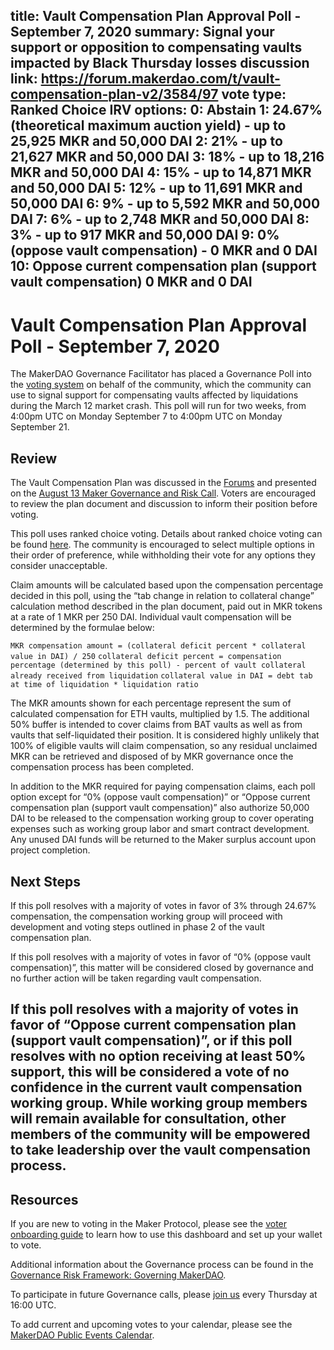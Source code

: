 
title: Vault Compensation Plan Approval Poll - September 7, 2020
summary: Signal your support or opposition to compensating vaults impacted by Black Thursday losses
discussion link: https://forum.makerdao.com/t/vault-compensation-plan-v2/3584/97
vote type: Ranked Choice IRV
options: 
   0: Abstain
   1: 24.67% (theoretical maximum auction yield) - up to 25,925 MKR and 50,000 DAI 
   2: 21% - up to 21,627 MKR and 50,000 DAI
   3: 18% - up to 18,216 MKR and 50,000 DAI
   4: 15% - up to 14,871 MKR and 50,000 DAI
   5: 12% - up to 11,691 MKR and 50,000 DAI
   6: 9% - up to 5,592 MKR and 50,000 DAI
   7: 6% - up to 2,748 MKR and 50,000 DAI
   8: 3% - up to 917 MKR and 50,000 DAI
   9: 0% (oppose vault compensation) - 0 MKR and 0 DAI
   10: Oppose current compensation plan (support vault compensation) 0 MKR and 0 DAI
---
# Vault Compensation Plan Approval Poll - September 7, 2020

The MakerDAO Governance Facilitator has placed a Governance Poll into the [voting system](https://vote.makerdao.com/polling) on behalf of the community, which the community can use to signal support for compensating vaults affected by liquidations during the March 12 market crash. This poll will run for two weeks, from 4:00pm UTC on Monday September 7 to 4:00pm UTC on Monday September 21.

## Review

The Vault Compensation Plan was discussed in the [Forums](https://forum.makerdao.com/t/vault-compensation-plan-v2/3584/97) and presented on the [August 13 Maker Governance and Risk Call](https://forum.makerdao.com/t/agenda-discussion-scientific-governance-and-risk-105-thursday-august-13-4-00-pm-utc/3570). Voters are encouraged to review the plan document and discussion to inform their position before voting.

This poll uses ranked choice voting. Details about ranked choice voting can be found [here](https://forum.makerdao.com/t/signal-request-add-ranked-choice-voting-as-an-option-for-governance-polls/1274). The community is encouraged to select multiple options in their order of preference, while withholding their vote for any options they consider unacceptable. 

Claim amounts will be calculated based upon the compensation percentage decided in this poll, using the “tab change in relation to collateral change” calculation method described in the plan document, paid out in MKR tokens at a rate of 1 MKR per 250 DAI. Individual vault compensation will be determined by the formulae below:

`MKR compensation amount = (collateral deficit percent * collateral value in DAI) / 250`
`collateral deficit percent = compensation percentage (determined by this poll) - percent of vault collateral already received from liquidation`
`collateral value in DAI = debt tab at time of liquidation * liquidation ratio`

The MKR amounts shown for each percentage represent the sum of calculated compensation for ETH vaults, multiplied by 1.5. The additional 50% buffer is intended to cover claims from BAT vaults as well as from vaults that self-liquidated their position. It is considered highly unlikely that 100% of eligible vaults will claim compensation, so any residual unclaimed MKR can be retrieved and disposed of by MKR governance once the compensation process has been completed. 

In addition to the MKR required for paying compensation claims, each poll option except for “0% (oppose vault compensation)” or “Oppose current compensation plan (support vault compensation)” also authorize 50,000 DAI to be released to the compensation working group to cover operating expenses such as working group labor and smart contract development. Any unused DAI funds will be returned to the Maker surplus account upon project completion. 

## Next Steps

If this poll resolves with a majority of votes in favor of 3% through 24.67% compensation, the compensation working group will proceed with development and voting steps outlined in phase 2 of the vault compensation plan.

If this poll resolves with a majority of votes in favor of “0% (oppose vault compensation)”, this matter will be considered closed by governance and no further action will be taken regarding vault compensation.

If this poll resolves with a majority of votes in favor of “Oppose current compensation plan (support vault compensation)”, or if this poll resolves with no option receiving at least 50% support, this will be considered a vote of no confidence in the current vault compensation working group. While working group members will remain available for consultation, other members of the community will be empowered to take leadership over the vault compensation process.
---

## Resources

If you are new to voting in the Maker Protocol, please see the [voter onboarding guide](https://community-development.makerdao.com/onboarding/voter-onboarding) to learn how to use this dashboard and set up your wallet to vote.

Additional information about the Governance process can be found in the [Governance Risk Framework: Governing MakerDAO](https://community-development.makerdao.com/governance/governance-risk-framework).

To participate in future Governance calls, please [join us](https://community-development.makerdao.com/governance/governance-and-risk-meetings) every Thursday at 16:00 UTC.

To add current and upcoming votes to your calendar, please see the [MakerDAO Public Events Calendar](https://calendar.google.com/calendar/embed?src=makerdao.com_3efhm2ghipksegl009ktniomdk@group.calendar.google.com&ctz=America/Los_Angeles&pli=1).
